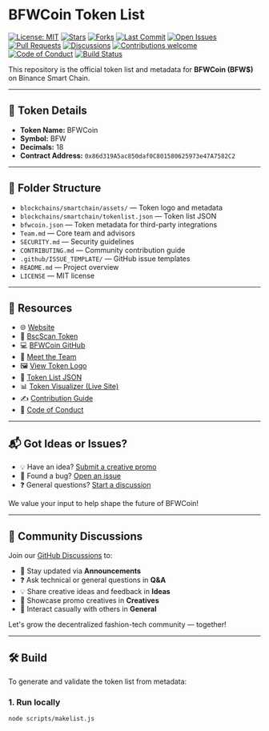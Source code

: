 # BFWCoin Token List

[![License: MIT](https://img.shields.io/github/license/BFWCoin/token-list)](LICENSE)
[![Stars](https://img.shields.io/github/stars/BFWCoin/token-list?style=social)](https://github.com/BFWCoin/token-list/stargazers)
[![Forks](https://img.shields.io/github/forks/BFWCoin/token-list?style=social)](https://github.com/BFWCoin/token-list/forks)
[![Last Commit](https://img.shields.io/github/last-commit/BFWCoin/token-list)](https://github.com/BFWCoin/token-list)
[![Open Issues](https://img.shields.io/github/issues/BFWCoin/token-list)](https://github.com/BFWCoin/token-list/issues)
[![Pull Requests](https://img.shields.io/github/issues-pr/BFWCoin/token-list)](https://github.com/BFWCoin/token-list/pulls)
[![Discussions](https://img.shields.io/github/discussions/BFWCoin/token-list)](https://github.com/BFWCoin/token-list/discussions)
[![Contributions welcome](https://img.shields.io/badge/contributions-welcome-brightgreen.svg?style=flat)](./CONTRIBUTING.md)
[![Code of Conduct](https://img.shields.io/badge/code%20of-conduct-ff69b4.svg)](./CODE_OF_CONDUCT.md)
[![Build Status](https://github.com/BFWCoin/token-list/actions/workflows/build-tokenlist.yml/badge.svg)](https://github.com/BFWCoin/token-list/actions/workflows/build-tokenlist.yml)



This repository is the official token list and metadata for **BFWCoin (BFW$)** on Binance Smart Chain.

---

## 📌 Token Details

- **Token Name:** BFWCoin  
- **Symbol:** BFW  
- **Decimals:** 18  
- **Contract Address:** `0x86d319A5ac850daf0C801580625973e47A7582C2`

---

## 📁 Folder Structure

- `blockchains/smartchain/assets/` — Token logo and metadata  
- `blockchains/smartchain/tokenlist.json` — Token list JSON  
- `bfwcoin.json` — Token metadata for third-party integrations  
- `Team.md` — Core team and advisors  
- `SECURITY.md` — Security guidelines  
- `CONTRIBUTING.md` — Community contribution guide  
- `.github/ISSUE_TEMPLATE/` — GitHub issue templates  
- `README.md` — Project overview  
- `LICENSE` — MIT license  

---

## 🔗 Resources

- 🌐 [Website](https://BangaloreFashionWeek.in/coin)
- 🔎 [BscScan Token](https://bscscan.com/token/0x86d319A5ac850daf0C801580625973e47A7582C2)
- 💻 [BFWCoin GitHub](https://github.com/BFWCoin)
- 👥 [Meet the Team](./Team.md)
- 🖼️ [View Token Logo](./blockchains/smartchain/assets/0x86d319A5ac850daf0C801580625973e47A7582C2/logo.png)
- 📄 [Token List JSON](./blockchains/smartchain/tokenlist.json)
- 📊 [Token Visualizer (Live Site)](https://bfwcoin.github.io/token-list/)
- ✍️ [Contribution Guide](./CONTRIBUTING.md)
- 📃 [Code of Conduct](./CODE_OF_CONDUCT.md)

---

## 📬 Got Ideas or Issues?

- 💡 Have an idea? [Submit a creative promo](../../issues/new?template=creative-submission.yml)
- 🐞 Found a bug? [Open an issue](../../issues/new)
- ❓ General questions? [Start a discussion](https://github.com/BFWCoin/token-list/discussions)

We value your input to help shape the future of BFWCoin!

---

## 💬 Community Discussions

Join our [GitHub Discussions](https://github.com/BFWCoin/token-list/discussions) to:

- 📣 Stay updated via **Announcements**
- ❓ Ask technical or general questions in **Q&A**
- 💡 Share creative ideas and feedback in **Ideas**
- 🎨 Showcase promo creatives in **Creatives**
- 💬 Interact casually with others in **General**

Let's grow the decentralized fashion-tech community — together!

---

## 🛠 Build

To generate and validate the token list from metadata:

### 1. Run locally

```bash
node scripts/makelist.js
